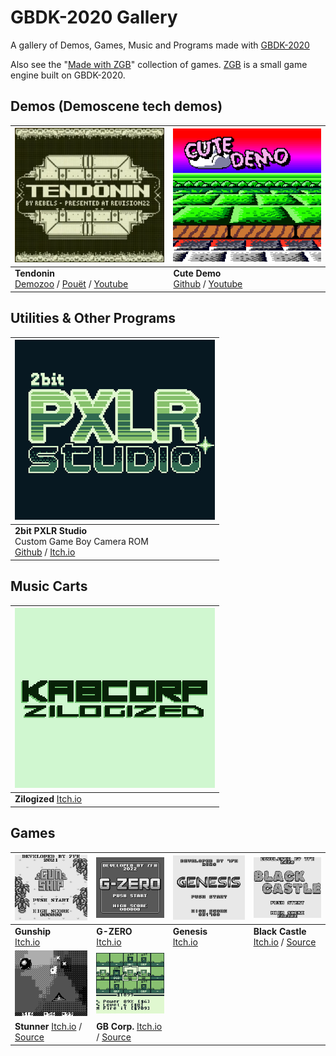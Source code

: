 # GBDK-2020 Gallery
A gallery of Demos, Games, Music and Programs made with [GBDK-2020](https://github.com/gbdk-2020/gbdk-2020)

Also see the "[Made with ZGB](https://github.com/Zal0/ZGB/wiki/Made-with-ZGB)" collection of games. [ZGB](https://github.com/Zal0/ZGB/) is a small game engine built on GBDK-2020.

## Demos (Demoscene tech demos)

| ![screenshot](/pix/demos/tendonin_320.png) | ![screenshot](/pix/demos/cutedemo_320.png) |
| -------- | -------- |
| __Tendonin__ <br>[Demozoo](https://demozoo.org/productions/307366/) / [Pouët](https://www.pouet.net/prod.php?which=91300) / [Youtube](https://www.youtube.com/watch?v=GleZBHhOsmE) |  __Cute Demo__ <br>[Github](https://github.com/mills32/CUTE_DEMO/) / [Youtube](https://www.youtube.com/watch?v=-YjeAobzn1g) |


## Utilities & Other Programs
| ![screenshot](/pix/progs/2bit-pxlr-studio_320.png) |
| -------- |
| __2bit PXLR Studio__ <br>Custom Game Boy Camera ROM <br>[Github](https://github.com/HerrZatacke/2bit-pxlr-studio) / [Itch.io](https://herrzatacke.itch.io/2bit-pxlr-studio) |


## Music Carts

| ![screenshot](/pix/music/zilogized_320.png) |
| -------- |
| __Zilogized__ [Itch.io](https://kabcorp.itch.io/zilogized) |

## Games

|![screenshot](/pix/games/gunship_320.png) |![screenshot](/pix/games/g-zero_320.png) |![screenshot](/pix/games/genesis_320.png) |![screenshot](/pix/games/black-castle_320.png) |
| -------- | -------- | -------- | -------- |
| __Gunship__ <br>[Itch.io](https://user0x7f.itch.io/gunship) | __G-ZERO__ <br>[Itch.io](https://user0x7f.itch.io/g-zero) | __Genesis__ <br>[Itch.io](https://user0x7f.itch.io/genesis) | __Black Castle__ <br>[Itch.io](https://user0x7f.itch.io/black-castle) / [Source](https://gbdev.gg8.se/forums/viewtopic.php?id=743&p=2) |
| ![screenshot](/pix/games/stunner_320.png) | ![screenshot](/pix/games/gb-corp_320.png) | 
| __Stunner__ [Itch.io](https://mindbleach.itch.io/stunner) / [Source](https://mindbleach.itch.io/stunner-but-with-source-code) | __GB Corp.__ [Itch.io](https://drludos.itch.io/gb-corp) / [Source](https://github.com/drludos/GBcorp) |


